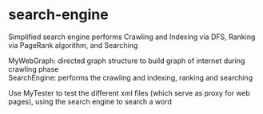 # search-engine

Simplified search engine performs Crawling and Indexing via DFS, Ranking via PageRank algorithm, and Searching

MyWebGraph: directed graph structure to build graph of internet during crawling phase  
SearchEngine: performs the crawling and indexing, ranking and searching

Use MyTester to test the different xml files (which serve as proxy for web pages), using the search engine to search a word
